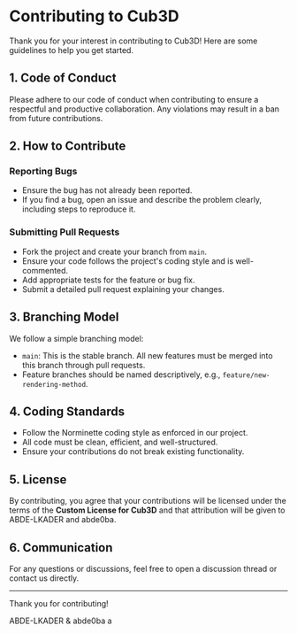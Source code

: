 # Contributing to Cub3D

Thank you for your interest in contributing to Cub3D! Here are some guidelines to help you get started.

## 1. Code of Conduct

Please adhere to our code of conduct when contributing to ensure a respectful and productive collaboration. Any violations may result in a ban from future contributions.

## 2. How to Contribute

### Reporting Bugs
- Ensure the bug has not already been reported.
- If you find a bug, open an issue and describe the problem clearly, including steps to reproduce it.

### Submitting Pull Requests
- Fork the project and create your branch from `main`.
- Ensure your code follows the project's coding style and is well-commented.
- Add appropriate tests for the feature or bug fix.
- Submit a detailed pull request explaining your changes.

## 3. Branching Model

We follow a simple branching model:
- `main`: This is the stable branch. All new features must be merged into this branch through pull requests.
- Feature branches should be named descriptively, e.g., `feature/new-rendering-method`.

## 4. Coding Standards

- Follow the Norminette coding style as enforced in our project.
- All code must be clean, efficient, and well-structured.
- Ensure your contributions do not break existing functionality.

## 5. License

By contributing, you agree that your contributions will be licensed under the terms of the **Custom License for Cub3D** and that attribution will be given to ABDE-LKADER and abde0ba.

## 6. Communication

For any questions or discussions, feel free to open a discussion thread or contact us directly.

---

Thank you for contributing!

ABDE-LKADER & abde0ba
a